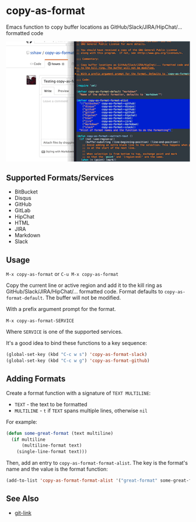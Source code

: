 # copy-as-format

Emacs function to copy buffer locations as GitHub/Slack/JIRA/HipChat/...
formatted code

![copy-as-format demo](demo.gif)

## Supported Formats/Services

* BitBucket
* Disqus
* GitHub
* GitLab
* HipChat
* HTML
* JIRA
* Markdown
* Slack

## Usage

`M-x copy-as-format` or `C-u M-x copy-as-format`

Copy the current line or active region and add it to the kill ring as
GitHub/Slack/JIRA/HipChat/... formatted code. Format defaults to `copy-as-format-default`.
The buffer will not be modified.

With a prefix argument prompt for the format.

`M-x copy-as-format-SERVICE`

Where `SERVICE` is one of the supported services.

It's a good idea to bind these functions to a key sequence:

```el
(global-set-key (kbd "C-c w s") 'copy-as-format-slack)
(global-set-key (kbd "C-c w g") 'copy-as-format-github)
```

## Adding Formats

Create a format function with a signature of `TEXT MULTILINE`:

* `TEXT` - the text to be formatted
* `MULTILINE` - `t` if `TEXT` spans multiple lines, otherwise `nil`

For example:

```el
(defun some-great-format (text multiline)
  (if multiline
      (multiline-format text)
    (single-line-format text)))
```

Then, add an entry to `copy-as-format-format-alist`. The key is the format's name
and the value is the format function:

```el
(add-to-list 'copy-as-format-format-alist '("great-format" some-great-format))
```

## See Also

* [git-link](https://github.com/sshaw/git-link)

